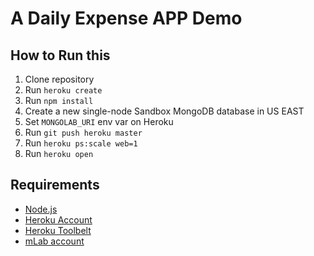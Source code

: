 # A Daily Expense APP Demo


## How to Run this

1. Clone repository
2. Run `heroku create`
3. Run `npm install`
4. Create a new single-node Sandbox MongoDB database in US EAST
5. Set `MONGOLAB_URI` env var on Heroku
6. Run `git push heroku master`
7. Run `heroku ps:scale web=1`
8. Run `heroku open`


## Requirements

* [Node.js](http://nodejs.org/)
* [Heroku Account](https://signup.heroku.com/)
* [Heroku Toolbelt](https://toolbelt.heroku.com/)
* [mLab account](https://mlab.com/signup/)





